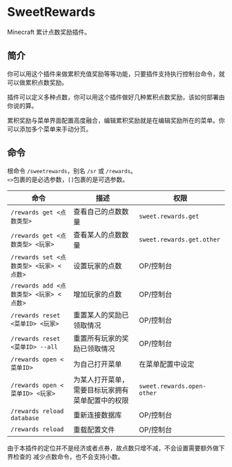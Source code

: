 # SweetRewards

Minecraft 累计点数奖励插件。

## 简介

你可以用这个插件来做累积充值奖励等等功能，只要插件支持执行控制台命令，就可以做累积点数奖励。

插件可以定义多种点数，你可以用这个插件做好几种累积点数奖励，该如何部署由你说的算。

累积奖励与菜单界面配置高度融合，编辑累积奖励就是在编辑奖励所在的菜单。你可以添加多个菜单来手动分页。

## 命令

根命令 `/sweetrewards`，别名 `/sr` 或 `/rewards`。  
`<>`包裹的是必选参数，`[]`包裹的是可选参数。

| 命令                              | 描述                       | 权限                         |
|---------------------------------|--------------------------|----------------------------|
| `/rewards get <点数类型>`           | 查看自己的点数数量                | `sweet.rewards.get`        |
| `/rewards get <点数类型> <玩家>`      | 查看某人的点数数量                | `sweet.rewards.get.other`  |
| `/rewards set <点数类型> <玩家> <点数>` | 设置玩家的点数                  | OP/控制台                     |
| `/rewards add <点数类型> <玩家> <点数>` | 增加玩家的点数                  | OP/控制台                     |
| `/rewards reset <菜单ID> <玩家>`    | 重置某人的奖励已领取情况             | OP/控制台                     |
| `/rewards reset <菜单ID> --all`   | 重置所有玩家的奖励已领取情况           | OP/控制台                     |
| `/rewards open <菜单ID>`          | 为自己打开菜单                  | 在菜单配置中设定                   |
| `/rewards open <菜单ID> <玩家>`     | 为某人打开菜单，需要目标玩家拥有菜单配置中的权限 | `sweet.rewards.open-other` |
| `/rewards reload database`      | 重新连接数据库                  | OP/控制台                     |
| `/rewards reload`               | 重载配置文件                   | OP/控制台                     |

由于本插件的定位并不是经济或者点券，故点数只增不减，不会设置需要额外做下界检查的 减少点数命令，也不会支持小数。
